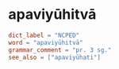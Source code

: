 # apaviyūhitvā

``` toml
dict_label = "NCPED"
word = "apaviyūhitvā"
grammar_comment = "pr. 3 sg."
see_also = ["apaviyūhati"]
```

